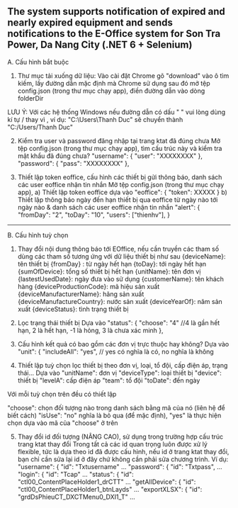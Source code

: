 The system supports notification of expired and nearly expired equipment and sends notifications to the E-Office system for Son Tra Power, Da Nang City (.NET 6 + Selenium)
---
A. Cấu hình bắt buộc

1. Thư mục tải xuống dữ liệu:
Vào cài đặt Chrome gõ "download" vào ô tìm kiếm, lấy đường dẫn mặc định mà Chrome sử dụng sau đó mở tệp config.json (trong thư mục chạy app), điền đường dẫn vào dòng folderDir

LƯU Ý: Với các hệ thống Windows nếu đường dẫn có dấu " " vui lòng dùng kí tự / thay vì \, ví dụ: "C:\Users\Thanh Duc" sẽ chuyển thành "C:/Users/Thanh Duc"

2. Kiểm tra user và password đăng nhập tại trang ktat đã đúng chưa
Mở tệp config.json (trong thư mục chạy app), tìm cấu trúc này và kiểm tra mật khẩu đã đúng chưa?
    "username": {
        "user": "XXXXXXXX"
    },
    "password": {
        "pass": "XXXXXXXX"
    },

3. Thiết lập token eoffice, cấu hình các thiết bị gửi thông báo, danh sách các user eoffice nhận tin nhắn
Mở tệp config.json (trong thư mục chạy app),
a) Thiết lập token eoffice dựa vào "eoffice": { "token": XXXXX }
b) Thiết lập thông báo ngày đến hạn thiết bị qua eoffice từ ngày nào tới ngày nào & danh sách các user eoffice nhận tin nhắn
   "alert": {
        "fromDay": "2",
        "toDay": "10",
         "users": ["thienhv"],
    }

-----------------------
B. Cấu hình tuỳ chọn

1. Thay đổi nội dung thông báo tới EOffice, nếu cần truyền các tham số dùng các tham số tương ứng với dữ liệu thiết bị như sau
{deviceName}: tên thiết bị
{fromDay} : từ ngày hết hạn
{toDay}: tới ngày hết hạn
{sumOfDevice}: tổng số thiết bị hết hạn
{unitName}: tên đơn vị
{lastestUsedDate}: ngày đưa vào sử dụng
{customerName}: tên khách hàng
{deviceProductionCode}: mã hiệu sản xuất
{deviceManufacturerName}: hãng sản xuất
{deviceManufactureCountry}: nước sản xuất
{deviceYearOf}: năm sản xuất
{deviceStatus}: tình trạng thiết bị

2. Lọc trạng thái thiết bị
Dựa vào 
"status": {
        "choose": "4" //4 là gần hết hạn, 2 là hết hạn, -1 là hỏng, 3 là chưa xác minh 
},

3. Cấu hình kết quả có bao gồm các đơn vị trực thuộc hay không?
Dựa vào
"unit": {
        "includeAll": "yes",
// yes có nghĩa là có, no nghĩa là không

4. Thiết lập tuỳ chọn lọc thiết bị theo đơn vị, loại, tổ đội, cấp điện áp, trạng thái...
Dựa vào
 "unitName": đơn vị
 "deviceType": loại thiết bị
 "device": thiết bị
 "levelA": cấp điện áp
 "team": tổ đội
 "toDate": đến ngày
 
 Với mỗi tuỳ chọn trên đều có thiết lập

 "choose": chọn đối tượng nào trong danh sách bằng mã của nó (liên hệ để biết cách)
 "isUse": "no" nghĩa là bỏ qua (để mặc định), "yes" là thực hiện chọn dựa vào mã của "choose" ở trên


5. Thay đổi id đối tượng (NÂNG CAO), sử dụng trong trường hợp cấu trúc trang ktat thay đổi
Trong tất cả các id quan trọng luôn được xử lý flexible, tức là dựa theo id đã được cấu hình, nếu id ở trang ktat thay đổi, bạn chỉ cần sửa lại id ở đây
chứ không cần phải sửa chương trình.
Ví dụ:
"username": { 
    "id": "Txtusername" ...
"password": { 
    "id": "Txtpass", ...
"login": {
    "id": "Tcap" ...
"status": {
    "id": "ctl00_ContentPlaceHolder1_drCTT" ...
"getAllDevice": {
    "id": "ctl00_ContentPlaceHolder1_btnLayds" ...
"exportXLSX": {
    "id": "grdDsPhieuCT_DXCTMenu0_DXI1_T" ...


